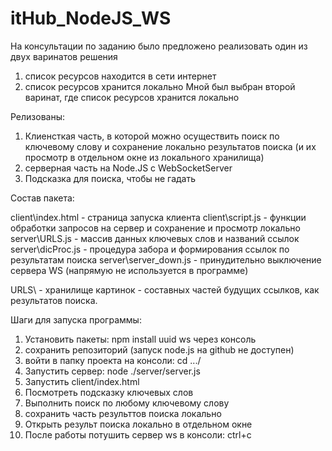 # itHub_NodeJS_WS

На консультации по заданию было предложено реализовать один из двух варинатов решения
1) список ресурсов находится в сети интернет
2) список ресурсов хранится локально
Мной был выбран второй варинат, где список ресурсов хранится локально

Релизованы:
1) Клиенсткая часть, в которой можно осуществить поиск по ключевому слову и сохранение локально результатов поиска (и их просмотр в отдельном окне из локального хранилища)
2) серверная часть на Node.JS c WebSocketServer
3) Подсказка для поиска, чтобы не гадать

Состав пакета:

client\index.html - страница запуска клиента
client\script.js - функции обработки запросов на сервер и сохранение и просмотр локально
server\URLS.js - массив данных ключевых слов и названий ссылок
server\dicProc.js - процедура забора и формирования ссылок по результатам поиска
server\server_down.js - принудительно выключение сервера WS (напрямую не используется в программе)

URLS\ - хранилище картинок - составных частей будущих ссылков, как результатов поиска.

Шаги для запуска программы:

1) Установить пакеты: npm install uuid ws через консоль
2) сохранить репозиторий (запуск node.js на github не доступен)
3) войти в папку проекта на консоли: cd .../
4) Запустить сервер: node ./server/server.js 
5) Запустить client/index.html
6) Посмотреть подсказку ключевых слов
7) Выполнить поиск по любому ключевому слову
8) сохранить часть результтов поиска локально
9) Открыть результ поиска локально в отдельном окне
10) После работы потушить сервер ws в консоли: ctrl+c 
